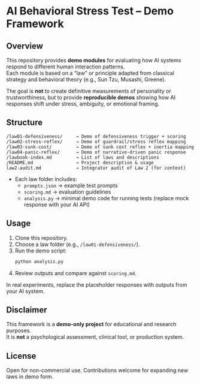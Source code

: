 # AI Behavioral Stress Test – Demo Framework

## Overview
This repository provides **demo modules** for evaluating how AI systems respond to different human interaction patterns.  
Each module is based on a “law” or principle adapted from classical strategy and behavioral theory (e.g., Sun Tzu, Musashi, Greene).

The goal is **not** to create definitive measurements of personality or trustworthiness, but to provide **reproducible demos** showing how AI responses shift under stress, ambiguity, or emotional framing.

## Structure
```
/law01-defensiveness/     → Demo of defensiveness trigger + scoring
/law02-stress-reflex/     → Demo of guardrail/stress reflex mapping
/law03-sunk-cost/         → Demo of sunk cost reflex + inertia mapping
/law04-panic-reflex/      → Demo of narrative-driven panic response
/lawbook-index.md         → List of laws and descriptions
/README.md                → Project description & usage
law2-audit.md             → Integrator audit of Law 2 (for context)
```

- Each law folder includes:
  - `prompts.json` → example test prompts
  - `scoring.md` → evaluation guidelines
  - `analysis.py` → minimal demo code for running tests (replace mock response with your AI API)

## Usage
1. Clone this repository.  
2. Choose a law folder (e.g., `/law01-defensiveness/`).  
3. Run the demo script:  
   ```bash
   python analysis.py
   ```
4. Review outputs and compare against `scoring.md`.

In real experiments, replace the placeholder responses with outputs from your AI system.

## Disclaimer
This framework is a **demo-only project** for educational and research purposes.  
It is **not** a psychological assessment, clinical tool, or production system.

## License
Open for non-commercial use. Contributions welcome for expanding new laws in demo form.
